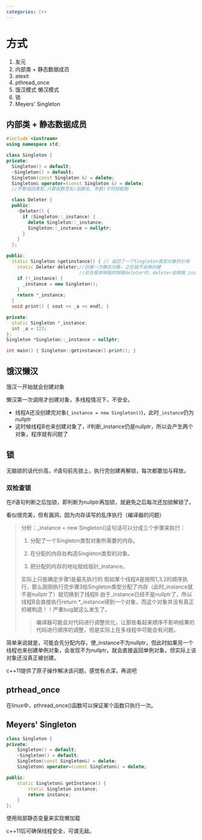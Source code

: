 ```yaml
---
categories: C++
---
```


# 方式

1. 友元
2. 内部类 + 静态数据成员
3. atexit
4. pthread_once
5. 饿汉模式 懒汉模式
6. 锁
7. Meyers' Singleton

## 内部类 + 静态数据成员

```c++
#include <iostream>
using namespace std;

class Singleton {
private:
  Singleton() = default;
  ~Singleton() = default;
  Singleton(const Singleton &) = delete;
  Singleton& operator=(const Singleton &) = delete;
  //不管返回类型,只要函数签名(函数名，参数)不同就能删

  class Deleter {
  public:
    ~Deleter() {
      if (Singleton::_instance) {
        delete Singleton::_instance;
        Singleton::_instance = nullptr;
      }
    }
  };

public:
  static Singleton &getinstance() { // 返回了一个Singleton类型对象的引用
    static Deleter deleter;//创建一次静态对象，之后就不会再创建
                           //且在程序销毁时销毁deleter时，deleter会销毁_instance
    if (!_instance) {
      _instance = new Singleton();
    }
    return *_instance;
  }
  void print() { cout << _a << endl; }

private:
  static Singleton *_instance;
  int _a = 123;
};
Singleton *Singleton::_instance = nullptr;

int main() { Singleton::getinstance().print(); }
```

## 饿汉懒汉

饿汉一开始就会创建对象

懒汉第一次调用才创建对象，多线程情况下，不安全。

- 线程A还没创建完对象(```_instance = new Singleton()```)，此时```_instance```仍为nullptr
- 这时候线程B也来创建对象了，if判断_instance仍是nullptr，所以会产生两个对象，程序就有问题了

## 锁

无脑锁的话代价高，if语句前先锁上，执行完创建再解锁，每次都要加与释放。

### 双检查锁

在if语句判断之后加锁，即判断为nullptr再加锁，就避免之后每次还加锁解锁了。

看似很完美，但有漏洞，因为内存读写的乱序执行（编译器的问题）

> 分析：_instance = new Singleton()这句话可以分成三个步骤来执行：
>
> 1. 分配了一个Singleton类型对象所需要的内存。
>
> 2. 在分配的内存处构造Singleton类型的对象。
>
> 3. 把分配的内存的地址赋给指针_instance。
>
> 实际上只能确定步骤1是最先执行的
> 假如某个线程A是按照1,3,2的顺序执行，那么刚刚执行完步骤3给Singleton类型分配了内存（此时_instance就不是nullptr了）就切换到了线程B
> 由于_instance已经不是nullptr了，所以线程B会直接执行return  *_instance得到一个对象，而这个对象并没有真正的被构造！！严重bug就这么发生了。
>
> > 编译器可能会对代码进行调整优化，让那些看起来顺序不影响结果的代码进行顺序的调整，但是实际上在多线程中可能会有问题。

简单来说就是，可能会先分配内存，使_instance不为nullptr，但此时如果另一个线程也来创建单例对象，会发现不为nullptr，就会直接返回单例对象，但实际上该对象还没真正被创建。

c++11提供了原子操作解决该问题，感觉有点深，再说吧

## ptrhead_once

在linux中，pthread_once()函数可以保证某个函数只执行一次。

## Meyers' Singleton

```c++
class Singleton {
private:
    Singleton() = default;
    ~Singleton() = default;
    Singleton(const Singleton&) = delete;
    Singleton& operator=(const Singleton&) = delete;

public:
    static Singleton& getInstance() {
        static Singleton instance;
        return instance;
    }
};
```

使用局部静态变量来实现懒加载

c++11后可确保线程安全，可谓无敌。
